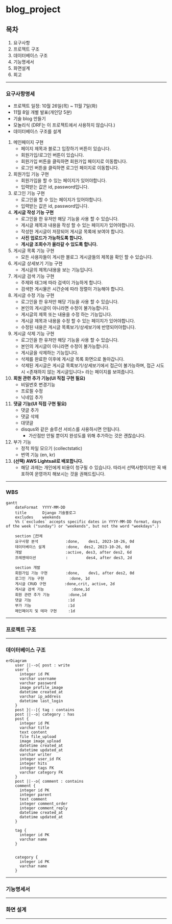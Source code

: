 # blog_project
## 목차

1. 요구사항
2. 프로젝트 구조
3. 데이터베이스 구조
4. 기능명세서
5. 화면설계
6. 회고
---
### 요구사항명세
- 프로젝트 일정: 10월 26일(목) ~ 11월 7일(화)
- 11월 8일 개별 발표(개인당 5분)
- 기술 blog 만들기
- 모놀리식 (DRF는 이 프로젝트에서 사용하지 않습니다.)
- 데이터베이스 구조를 설계
1. 메인페이지 구현
    - 페이지 제목과 블로그 입장하기 버튼이 있습니다.
    - 회원가입/로그인 버튼이 있습니다.
    - 회원가입 버튼을 클릭하면 회원가입 페이지로 이동합니다.
    - 로그인 버튼을 클릭하면 로그인 페이지로 이동합니다.
2. 회원가입 기능 구현
    - 회원가입을 할 수 있는 페이지가 있어야합니다.
    - 입력받는 값은 id, password입니다.
3. 로그인 기능 구현
    - 로그인을 할 수 있는 페이지가 있어야합니다.
    - 입력받는 값은 id, password입니다.
4. **게시글 작성 기능 구현**
    - 로그인을 한 유저만 해당 기능을 사용 할 수 있습니다.
    - 게시글 제목과 내용을 작성 할 수 있는 페이지가 있어야합니다.
    - 작성한 게시글이 저장되어 게시글 목록에 보여야 합니다.
    - **사진 업로드가 가능하도록 합니다.**
    - **게시글 조회수가 올라갈 수 있도록 합니다.**
5. 게시글 목록 기능 구현
    - 모든 사용자들이 게시한 블로그 게시글들의 제목을 확인 할 수 있습니다.
6. 게시글 상세보기 기능 구현
    - 게시글의 제목/내용을 보는 기능입니다.
7. 게시글 검색 기능 구현
    - 주제와 태그에 따라 검색이 가능하게 합니다.
    - 검색한 게시물은 시간순에 따라 정렬이 가능해야 합니다.
8. 게시글 수정 기능 구현
    - 로그인을 한 유저만 해당 기능을 사용 할 수 있습니다.
    - 본인의 게시글이 아니라면 수정이 불가능합니다.
    - 게시글의 제목 또는 내용을 수정 하는 기능입니다.
    - 게시글 제목과 내용을 수정 할 수 있는 페이지가 있어야합니다.
    - 수정된 내용은 게시글 목록보기/상세보기에 반영되어야합니다.
9. 게시글 삭제 기능 구현
    - 로그인을 한 유저만 해당 기능을 사용 할 수 있습니다.
    - 본인의 게시글이 아니라면 수정이 불가능합니다.
    - 게시글을 삭제하는 기능입니다.
    - 삭제를 완료한 이후에 게시글 목록 화면으로 돌아갑니다.
    - 삭제된 게시글은 게시글 목록보기/상세보기에서 접근이 불가능하며,
    접근 시도 시 <존재하지 않는 게시글입니다> 라는 페이지를 보여줍니다.
10. **회원 관련 추가 기능(UI 직접 구현 필요)**
    - 비밀번호 변경기능
    - 프로필 수정
    - 닉네임 추가
11. **댓글 기능(UI 직접 구현 필요)**
    - 댓글 추가
    - 댓글 삭제
    - 대댓글
    - disqus와 같은 솔루션 서비스를 사용하시면 안됩니다.
        - 가산점만 안될 뿐이지 완성도를 위해 추가하는 것은 괜찮습니다.
12. 부가 기능
    - 정적 파일 모으기 (collectstatic)
    - 번역 기능 (en, kr)
13. **(선택) AWS Lightsail로 배포합니다.**
    - 해당 과제는 개인에게 비용이 청구될 수 있습니다. 따라서 선택사항이지만 꼭 배포하여 운영까지 해보시는 것을 권해드립니다.
---
### WBS
```mermaid
gantt
    dateFormat  YYYY-MM-DD
    title       Django 기술블로그 
    excludes    weekends
    %% (`excludes` accepts specific dates in YYYY-MM-DD format, days of the week ("sunday") or "weekends", but not the word "weekdays".)

    section 전체
    요구사항 분석            :done,    des1, 2023-10-26, 0d
    데이터베이스 설계         :done,  des2, 2023-10-26, 0d
    개발                   :active, des3, after des2, 6d
    프레젠테이션             :        des4, after des3, 2d

    section 개발
    회원가입 기능 구현        :done,    dev1, after des2, 0d
    로그인 기능 구현           :done, 1d
    게시글 CRUD 구현        :done,crit, active, 2d
    게시글 검색 기능            :done,1d
    회원 관련 추가 기능        :done,1d
    댓글 기능                :1d
    부가 기능                :1d
    메인페이지 및 테마 구현     :1d
```
---
### 프로젝트 구조
---
### 데이터베이스 구조
```mermaid
erDiagram
    user ||--o{ post : write
    user {
      integer id PK
      varchar username
      varchar password
      image profile_image
      datetime created_at
      varchar ip_address
      datetime last_login
    }
    post }|--|{ tag : contains
    post ||--o| category : has
    post {
      integer id PK
      varchar title
      text content
      file file_upload
      image image_upload
      datetime created_at
      datetime updated_at
      varchar writer
      integer user_id FK
      integer hits
      integer tags FK
      varchar category FK
    }
    post ||--o{ comment : contains
    comment {
      integer id PK
      integer parent
      text comment
      integer comment_order
      integer comment_reply
      datetime created_at
      datetime updated_at
    }
    
    tag {
      integer id PK
      varchar name
    }
    
    
    category {
      integer id PK
      varchar name
    }
```
---
### 기능명세서
---
### 화면 설계
---
